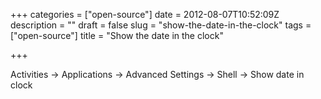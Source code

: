 +++
categories = ["open-source"]
date = 2012-08-07T10:52:09Z
description = ""
draft = false
slug = "show-the-date-in-the-clock"
tags = ["open-source"]
title = "Show the date in the clock"

+++


Activities -> Applications -> Advanced Settings -> Shell -> Show date in clock

